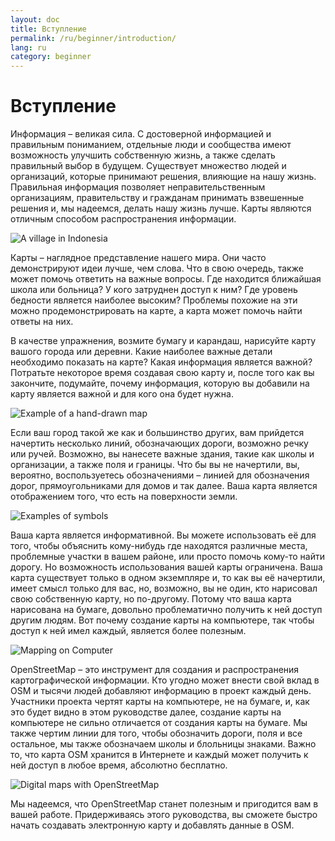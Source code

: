 ```yaml
---
layout: doc
title: Вступление
permalink: /ru/beginner/introduction/
lang: ru
category: beginner
---
```


Вступление
==========



Информация – великая сила. С достоверной информацией и правильным пониманием,
отдельные люди и сообщества имеют возможность улучшить собственную жизнь, а
также сделать правильный выбор в будущем. Существует множество людей и
организаций, которые принимают решения, влияющие на нашу жизнь. Правильная
информация позволяет неправительственным организациям, правительству и
гражданам принимать взвешенные решения и, мы надеемся, делать нашу жизнь лучше.
Карты являются отличным способом распространения информации.

![A village in Indonesia][]

Карты – наглядное представление нашего мира. Они часто демонстрируют идеи
лучше, чем слова. Что в свою очередь, также может помочь ответить на важные
вопросы. Где находится ближайшая школа или больница? У кого затруднен доступ к
ним? Где уровень бедности является наиболее высоким? Проблемы похожие на эти
можно продемонстрировать на карте, а карта может помочь найти ответы на них.

В качестве упражнения, возмите бумагу и карандаш, нарисуйте карту вашого города
или деревни. Какие наиболее важные детали необходимо показать на карте? Какая
информация является важной? Потратьте некоторое время создавая свою карту и,
после того как вы закончите, подумайте, почему информация, которую вы добавили
на карту является важной и для кого она будет нужна.

![Example of a hand-drawn map][]

Если ваш город такой же как и большинство других, вам прийдется начертить
несколько линий, обозначающих дороги, возможно речку или ручей. Возможно, вы
нанесете важные здания, такие как школы и организации, а также поля и границы.
Что бы вы не начертили, вы, вероятно, воспользуетесь обозначениями – линией для
обозначения дорог, прямоугольниками для домов и так далее. Ваша карта является
отображением того, что есть на поверхности земли.

![Examples of symbols][]

Ваша карта является информативной. Вы можете использовать её для того, чтобы
объяснить кому-нибудь где находятся различные места, проблемные участки в вашем
районе, или просто помочь кому-то найти дорогу. Но возможность использования
вашей карты ограничена. Ваша карта существует только в одном экземпляре и, то
как вы её начертили, имеет смысл только для вас, но, возможно, вы не один, кто
нарисовал свою собственную карту, но по-другому. Потому что ваша карта
нарисована на бумаге, довольно проблематично получить к ней доступ другим
людям. Вот почему создание карты на компьютере, так чтобы доступ к ней имел
каждый, является более полезным.

![Mapping on Computer][]

OpenStreetMap – это инструмент для создания и распространения картографической
информации. Кто угодно может внести свой вклад в OSM и тысячи людей добавляют
информацию в проект каждый день. Участники проекта чертят карты на компьютере,
не на бумаге, и, как это будет видно в этом руководстве далее, создание карты
на компьютере не сильно отличается от создания карты на бумаге. Мы также чертим
линии для того, чтобы обозначить дороги, поля и все остальное, мы также
обозначаем школы и блольницы знаками. Важно то, что карта OSM хранится в
Интернете и каждый может получить к ней доступ в любое время, абсолютно
бесплатно.

![Digital maps with OpenStreetMap][]

Мы надеемся, что OpenStreetMap станет полезным и пригодится вам в вашей работе.
Придерживаясь этого руководства, вы сможете быстро начать создавать электронную
карту и добавлять данные в OSM.


[A village in Indonesia]: /images/beginner/village-in-indonesia.png
[Example of a hand-drawn map]: /images/beginner/hand-drawn-map.png
[Examples of symbols]: /images/beginner/examples-of-symbols.png
[Mapping on Computer]: /images/beginner/mapping-on-computer.png
[Digital maps with OpenStreetMap]: /images/beginner/digital-maps-with-osm.png

